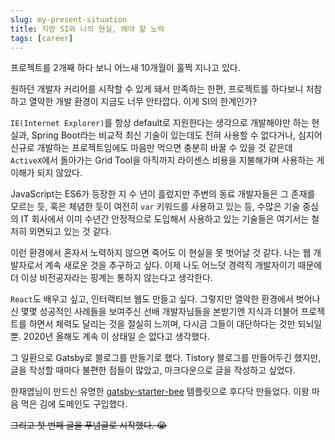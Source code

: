 ```yaml
---
slug: my-present-situation
title: 지방 SI와 나의 현실, 해야 할 노력
tags: [career]
---
```


프로젝트를 2개째 하다 보니 어느새 10개월이 훌쩍 지나고 있다.

원하던 개발자 커리어를 시작할 수 있게 돼서 만족하는 한편, 프로젝트를 하다보니 처참하고 열악한 개발 환경이 지금도 너무 안타깝다. 이게 SI의 한계인가?

<!--truncate-->

`IE(Internet Explorer)`를 항상 default로 지원한다는 생각으로 개발해야만 하는 현실과, Spring Boot라는 비교적 최신 기술이 있는데도 전혀 사용할 수 없다거나, 심지어 신규로 개발하는 프로젝트임에도 마음만 먹으면 충분히 바꿀 수 있을 것 같은데 `ActiveX`에서 돌아가는 Grid Tool을 아직까지 라이센스 비용을 지불해가며 사용하는 게 이해가 되지 않았다.

JavaScript는 ES6가 등장한 지 수 년이 흘렀지만 주변의 동료 개발자들은 그 존재를 모르는 듯, 혹은 체념한 듯이 여전히 `var` 키워드를 사용하고 있는 등, 수많은 기술 중심의 IT 회사에서 이미 수년간 안정적으로 도입해서 사용하고 있는 기술들은 여기서는 철저히 외면되고 있는 것 같다.

이런 환경에서 혼자서 노력하지 않으면 죽어도 이 현실을 못 벗어날 것 같다. 나는 웹 개발자로서 계속 새로운 것을 추구하고 싶다. 이제 나도 어느덧 경력직 개발자이기 때문에 더 이상 비전공자라는 핑계는 통하지 않는다고 생각한다.

`React`도 배우고 싶고, 인터랙티브 웹도 만들고 싶다. 그렇지만 열악한 환경에서 벗어나신 몇몇 성공적인 사례들을 보여주신 선배 개발자님들을 본받기엔 지식과 더불어 프로젝트를 하면서 체력도 달리는 것을 절실히 느끼며, 다시금 그들이 대단하다는 것만 되뇌일 뿐. 2020년 올해도 계속 이 상태일 순 없다고 생각했다.

그 일환으로 Gatsby로 블로그를 만들기로 했다. Tistory 블로그를 만들어두긴 했지만, 글을 작성할 때마다 불편한 점들이 많았고, 마크다운으로 글을 작성하고 싶었다.

한재엽님이 만드신 유명한 [gatsby-starter-bee](https://github.com/JaeYeopHan/gatsby-starter-bee) 템플릿으로 후다닥 만들었다. 이왕 마음 먹은 김에 도메인도 구입했다.

~~그리고 첫 번째 글을 푸념글로 시작했다. 😭~~
